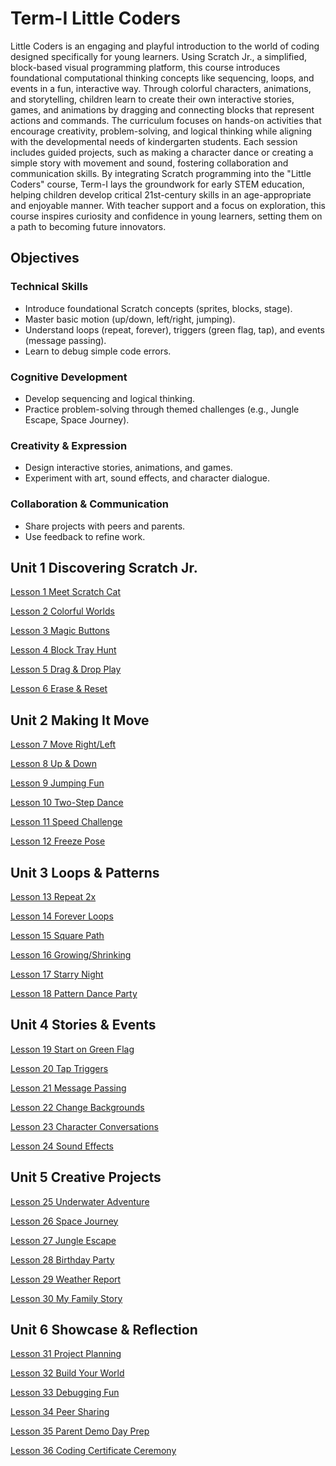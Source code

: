 # Term-I Little Coders
Little Coders is an engaging and playful introduction to the world of coding designed specifically for young learners. Using Scratch Jr., a simplified, block-based visual programming platform, this course introduces foundational computational thinking concepts like sequencing, loops, and events in a fun, interactive way. Through colorful characters, animations, and storytelling, children learn to create their own interactive stories, games, and animations by dragging and connecting blocks that represent actions and commands. The curriculum focuses on hands-on activities that encourage creativity, problem-solving, and logical thinking while aligning with the developmental needs of kindergarten students. Each session includes guided projects, such as making a character dance or creating a simple story with movement and sound, fostering collaboration and communication skills. By integrating Scratch programming into the "Little Coders" course, Term-I lays the groundwork for early STEM education, helping children develop critical 21st-century skills in an age-appropriate and enjoyable manner. With teacher support and a focus on exploration, this course inspires curiosity and confidence in young learners, setting them on a path to becoming future innovators.


## Objectives

### Technical Skills

- Introduce foundational Scratch concepts (sprites, blocks, stage).
- Master basic motion (up/down, left/right, jumping).
- Understand loops (repeat, forever), triggers (green flag, tap), and events (message passing).
- Learn to debug simple code errors.

### Cognitive Development
- Develop sequencing and logical thinking.
- Practice problem-solving through themed challenges (e.g., Jungle Escape, Space Journey).

### Creativity & Expression
- Design interactive stories, animations, and games.
- Experiment with art, sound effects, and character dialogue.

### Collaboration & Communication
- Share projects with peers and parents.
- Use feedback to refine work.


## Unit 1 Discovering Scratch Jr. 

[Lesson 1 Meet Scratch Cat](Lesson_01/Readme.md)

[Lesson 2 Colorful Worlds](Lesson_02/Readme.md)

[Lesson 3 Magic Buttons](Lesson_03/Readme.md)

[Lesson 4 Block Tray Hunt](Lesson_04/Readme.md)

[Lesson 5 Drag & Drop Play](Lesson_05/Readme.md)

[Lesson 6 Erase & Reset](Lesson_06/Readme.md)


## Unit 2 Making It Move

[Lesson 7 Move Right/Left](Lesson_07/Readme.md)

[Lesson 8 Up & Down](Lesson_08/Readme.md)

[Lesson 9 Jumping Fun](Lesson_09/Readme.md)

[Lesson 10 Two-Step Dance](Lesson_10/Readme.md)

[Lesson 11 Speed Challenge](Lesson_11/Readme.md)

[Lesson 12 Freeze Pose](Lesson_12/Readme.md)


## Unit 3 Loops & Patterns 

[Lesson 13 Repeat 2x](Lesson_13/Readme.md)

[Lesson 14 Forever Loops](Lesson_14/Readme.md)

[Lesson 15 Square Path](Lesson_15/Readme.md)

[Lesson 16 Growing/Shrinking](Lesson_16/Readme.md)

[Lesson 17 Starry Night](Lesson_17/Readme.md)

[Lesson 18 Pattern Dance Party](Lesson_18/Readme.md)



## Unit 4 Stories & Events  

[Lesson 19 Start on Green Flag](Lesson_19/Readme.md)

[Lesson 20 Tap Triggers](Lesson_20/Readme.md)

[Lesson 21 Message Passing](Lesson_21/Readme.md)

[Lesson 22 Change Backgrounds](Lesson_22/Readme.md)

[Lesson 23 Character Conversations](Lesson_23/Readme.md)

[Lesson 24 Sound Effects](Lesson_24/Readme.md)



## Unit 5 Creative Projects  

[Lesson 25 Underwater Adventure](Lesson_25/Readme.md)

[Lesson 26 Space Journey](Lesson_26/Readme.md)

[Lesson 27 Jungle Escape](Lesson_27/Readme.md)

[Lesson 28 Birthday Party](Lesson_28/Readme.md)

[Lesson 29 Weather Report](Lesson_29/Readme.md)

[Lesson 30 My Family Story](Lesson_30/Readme.md)



## Unit 6 Showcase & Reflection   

[Lesson 31 Project Planning](Lesson_31/Readme.md)

[Lesson 32 Build Your World](Lesson_32/Readme.md)

[Lesson 33 Debugging Fun](Lesson_33/Readme.md)

[Lesson 34 Peer Sharing](Lesson_34/Readme.md)

[Lesson 35 Parent Demo Day Prep](Lesson_35/Readme.md)

[Lesson 36 Coding Certificate Ceremony](Lesson_36/Readme.md)



